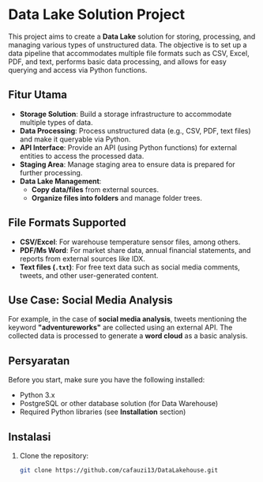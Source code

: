 # Data Lake Solution Project

This project aims to create a **Data Lake** solution for storing, processing, and managing various types of unstructured data. The objective is to set up a data pipeline that accommodates multiple file formats such as CSV, Excel, PDF, and text, performs basic data processing, and allows for easy querying and access via Python functions.

## Fitur Utama

- **Storage Solution**: Build a storage infrastructure to accommodate multiple types of data.
- **Data Processing**: Process unstructured data (e.g., CSV, PDF, text files) and make it queryable via Python.
- **API Interface**: Provide an API (using Python functions) for external entities to access the processed data.
- **Staging Area**: Manage staging area to ensure data is prepared for further processing.
- **Data Lake Management**:
    - **Copy data/files** from external sources.
    - **Organize files into folders** and manage folder trees.
  
## File Formats Supported
- **CSV/Excel**: For warehouse temperature sensor files, among others.
- **PDF/Ms Word**: For market share data, annual financial statements, and reports from external sources like IDX.
- **Text files (`.txt`)**: For free text data such as social media comments, tweets, and other user-generated content. 

## Use Case: Social Media Analysis

For example, in the case of **social media analysis**, tweets mentioning the keyword **"adventureworks"** are collected using an external API. The collected data is processed to generate a **word cloud** as a basic analysis.

## Persyaratan

Before you start, make sure you have the following installed:
- Python 3.x
- PostgreSQL or other database solution (for Data Warehouse)
- Required Python libraries (see **Installation** section)

## Instalasi

1. Clone the repository:
   ```bash
   git clone https://github.com/cafauzi13/DataLakehouse.git
